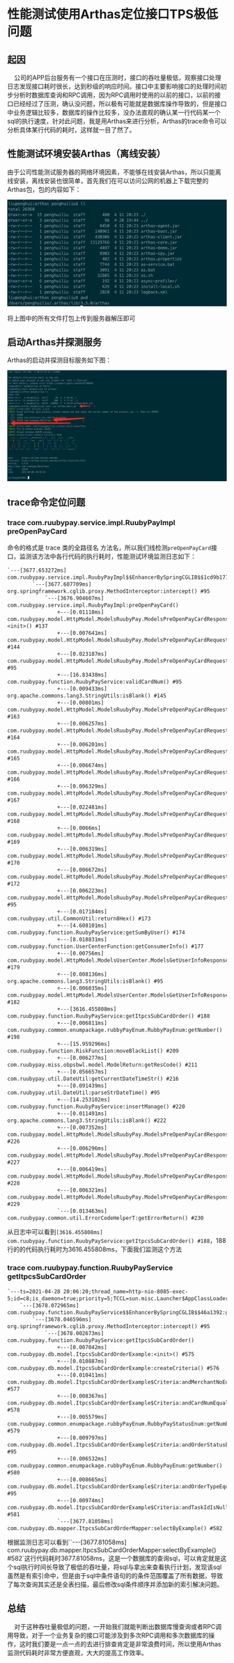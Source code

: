 # 性能测试使用Arthas定位接口TPS极低问题

## 起因

&nbsp; &nbsp; 公司的APP后台服务有一个接口在压测时，接口的吞吐量极低，观察接口处理日志发现接口耗时很长，达到秒级的响应时间。接口中主要影响接口的处理时间初步分析时数据库查询和RPC调用，因为RPC调用时使用的以前的接口，以前的接口已经经过了压测，确认没问题，所以极有可能就是数据库操作导致的，但是接口中业务逻辑比较多，数据库的操作比较多，没办法直观的确认某一行代码某一个sql的执行速度，针对此问题，我是用Arthas来进行分析，Arthas的trace命令可以分析具体某行代码的耗时，这样就一目了然了。


## 性能测试环境安装Arthas（离线安装）

由于公司性能测试服务器的网络环境因素，不能够在线安装Arthas，所以只能离线安装，离线安装也很简单，首先我们在可以访问公网的机器上下载完整的Arthas包，包的内容如下：

![avatar](../../../_media/image/中间件/arthas/disconnect-install.jpg)

将上图中的所有文件打包上传到服务器解压即可


## 启动Arthas并探测服务

Arthas的启动并探测目标服务如下图：

![avatar](../../../_media/image/中间件/arthas/arthas-start.jpg)

## trace命令定位问题

### trace com.ruubypay.service.impl.RuubyPayImpl preOpenPayCard

命令的格式是  trace 类的全路径名 方法名，所以我们线检测`preOpenPayCard`接口，监测该方法中各行代码的执行耗时，性能测试环境监测日志如下：

```
`---[3677.653272ms] com.ruubypay.service.impl.RuubyPayImpl$$EnhancerBySpringCGLIB$$1cd9b171:preOpenPayCard()
        `---[3677.607709ms] org.springframework.cglib.proxy.MethodInterceptor:intercept() #95
            `---[3676.904607ms] com.ruubypay.service.impl.RuubyPayImpl:preOpenPayCard()
                +---[0.01118ms] com.ruubypay.model.HttpModel.ModelsRuubyPay.ModelsPreOpenPayCardResponse:<init>() #137
                +---[0.007641ms] com.ruubypay.model.HttpModel.ModelsRuubyPay.ModelsPreOpenPayCardRequest:getUserID() #144
                +---[0.023187ms] com.ruubypay.model.HttpModel.ModelsRuubyPay.ModelsPreOpenPayCardRequest:getMerchantNo() #95
                +---[16.83438ms] com.ruubypay.function.RuubyPayService:validCardNum() #95
                +---[0.009433ms] org.apache.commons.lang3.StringUtils:isBlank() #145
                +---[0.00801ms] com.ruubypay.model.HttpModel.ModelsRuubyPay.ModelsPreOpenPayCardRequest:getUserID() #163
                +---[0.006257ms] com.ruubypay.model.HttpModel.ModelsRuubyPay.ModelsPreOpenPayCardRequest:getCityNo() #164
                +---[0.006201ms] com.ruubypay.model.HttpModel.ModelsRuubyPay.ModelsPreOpenPayCardRequest:getMerchantNo() #165
                +---[0.006674ms] com.ruubypay.model.HttpModel.ModelsRuubyPay.ModelsPreOpenPayCardRequest:getIndustryNo() #166
                +---[0.006329ms] com.ruubypay.model.HttpModel.ModelsRuubyPay.ModelsPreOpenPayCardRequest:getPassDeviceType() #167
                +---[0.022481ms] com.ruubypay.model.HttpModel.ModelsRuubyPay.ModelsPreOpenPayCardRequest:getSystemType() #168
                +---[0.0066ms] com.ruubypay.model.HttpModel.ModelsRuubyPay.ModelsPreOpenPayCardRequest:getCardCarrier() #169
                +---[0.006319ms] com.ruubypay.model.HttpModel.ModelsRuubyPay.ModelsPreOpenPayCardRequest:getSystem() #170
                +---[0.006672ms] com.ruubypay.model.HttpModel.ModelsRuubyPay.ModelsPreOpenPayCardRequest:getBizFlag() #172
                +---[0.006223ms] com.ruubypay.model.HttpModel.ModelsRuubyPay.ModelsPreOpenPayCardRequest:getBizFlag() #95
                +---[0.017184ms] com.ruubypay.util.CommonUtil:return8Hex() #173
                +---[4.608101ms] com.ruubypay.function.RuubyPayService:getSumByUser() #174
                +---[8.018831ms] com.ruubypay.function.UserCenterFunction:getConsumerInfo() #177
                +---[0.00756ms] com.ruubypay.model.HttpModel.ModelsUserCenter.ModelsGetUserInfoResponse:getPhone_num() #179
                +---[0.008136ms] org.apache.commons.lang3.StringUtils:isBlank() #95
                +---[0.006035ms] com.ruubypay.model.HttpModel.ModelsUserCenter.ModelsGetUserInfoResponse:getPhone_num() #182
                +---[3616.455808ms] com.ruubypay.function.RuubyPayService:getItpcsSubCardOrder() #188
                +---[0.006811ms] com.ruubypay.common.enumpackage.rubbyPayEnum.RubbyPayEnum:getNumber() #198
                +---[15.959296ms] com.ruubypay.function.RiskFunction:moveBlackList() #209
                +---[0.006277ms] com.ruubypay.miss.obpsbwl.model.ModelReturn:getResCode() #211
                +---[0.056657ms] com.ruubypay.util.DateUtil:getCurrentDateTimeStr() #216
                +---[0.091439ms] com.ruubypay.util.DateUtil:parseStrDateTime() #95
                +---[14.253102ms] com.ruubypay.function.RuubyPayService:insertManage() #220
                +---[0.011491ms] org.apache.commons.lang3.StringUtils:isBlank() #222
                +---[0.007352ms] com.ruubypay.model.HttpModel.ModelsRuubyPay.ModelsPreOpenPayCardResponse:setCardNum() #226
                +---[0.006296ms] com.ruubypay.model.HttpModel.ModelsRuubyPay.ModelsPreOpenPayCardResponse:setSubCardNum() #227
                +---[0.006419ms] com.ruubypay.model.HttpModel.ModelsRuubyPay.ModelsPreOpenPayCardResponse:setPassNo() #228
                +---[0.006321ms] com.ruubypay.model.HttpModel.ModelsRuubyPay.ModelsPreOpenPayCardResponse:setOrderNo() #229
                `---[0.013463ms] com.ruubypay.common.util.ErrorCodeHelperT:getErrorReturn() #230
```

从日志中可以看到`[3616.455808ms] com.ruubypay.function.RuubyPayService:getItpcsSubCardOrder() #188`，188行的的代码执行耗时为3616.455808ms，下面我们监测这个方法

### trace com.ruubypay.function.RuubyPayService getItpcsSubCardOrder

```
`---ts=2021-04-28 20:06:20;thread_name=http-nio-8085-exec-5;id=c8;is_daemon=true;priority=5;TCCL=sun.misc.Launcher$AppClassLoader@18b4aac2
    `---[3678.072965ms] com.ruubypay.function.RuubyPayService$$EnhancerBySpringCGLIB$$46a1392:getItpcsSubCardOrder()
        `---[3678.046596ms] org.springframework.cglib.proxy.MethodInterceptor:intercept() #95
            `---[3678.002673ms] com.ruubypay.function.RuubyPayService:getItpcsSubCardOrder()
                +---[0.007042ms] com.ruubypay.db.model.ItpcsSubCardOrderExample:<init>() #575
                +---[0.010887ms] com.ruubypay.db.model.ItpcsSubCardOrderExample:createCriteria() #576
                +---[0.010411ms] com.ruubypay.db.model.ItpcsSubCardOrderExample$Criteria:andMerchantNoEqualTo() #577
                +---[0.008367ms] com.ruubypay.db.model.ItpcsSubCardOrderExample$Criteria:andCardNumEqualTo() #578
                +---[0.005579ms] com.ruubypay.common.enumpackage.rubbyPayEnum.RubbyPayStatusEnum:getNumber() #579
                +---[0.009797ms] com.ruubypay.db.model.ItpcsSubCardOrderExample$Criteria:andOrderStatusEqualTo() #95
                +---[0.006532ms] com.ruubypay.common.enumpackage.rubbyPayEnum.RubbyPayEnum:getNumber() #580
                +---[0.008665ms] com.ruubypay.db.model.ItpcsSubCardOrderExample$Criteria:andOrderTypeEqualTo() #95
                +---[0.00974ms] com.ruubypay.db.model.ItpcsSubCardOrderExample$Criteria:andTaskIdIsNull() #581
                `---[3677.81058ms] com.ruubypay.db.mapper.ItpcsSubCardOrderMapper:selectByExample() #582
```

根据监测日志可以看到``---[3677.81058ms] com.ruubypay.db.mapper.ItpcsSubCardOrderMapper:selectByExample() #582`这行代码耗时3677.81058ms，这是一个数据库的查询sql，可以肯定就是这个sql执行时间长导致了极低的吞吐量，将sql与拿出来查看执行计划，发现该sql虽然是有索引命中，但是由于sql中条件语句的的条件范围覆盖了所有数据，导致了每次查询其实还是全表扫描，最后修改sql条件顺序并添加新的索引解决问题。

## 总结

&nbsp; &nbsp; 对于这种吞吐量极低的问题，一开始我们就能判断出数据库慢查询或者RPC调用导致，对于一个业务复杂的接口可能涉及到多次RPC调用和多次数据库的操作，这时我们要是一点一点的去进行排查肯定是非常浪费时间，所以使用Arthas监测代码耗时非常方便直观，大大的提高工作效率。